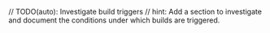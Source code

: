 // TODO(auto): Investigate build triggers
// hint: Add a section to investigate and document the conditions under which builds are triggered.
